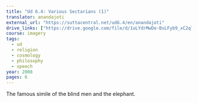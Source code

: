 ```yaml
---
title: "Ud 6.4: Various Sectarians (1)"
translator: anandajoti
external_url: "https://suttacentral.net/ud6.4/en/anandajoti"
drive_links: ["https://drive.google.com/file/d/1uLYdrMwDe-BsLFyb9_xC2qlKPM_B3H38"]
course: imagery
tags:
  - ud
  - religion
  - cosmology
  - philosophy
  - speech
year: 2008
pages: 6
---
```


The famous simile of the blind men and the elephant.
